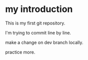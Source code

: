 # my introduction

This is my first git repository.

I'm trying to commit line by line.

make a change on dev branch locally.

practice more.